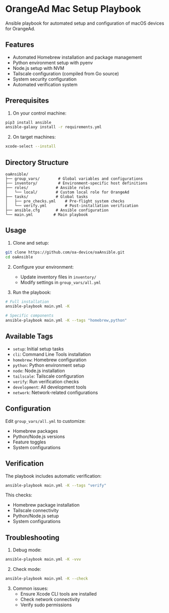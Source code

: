 # OrangeAd Mac Setup Playbook

Ansible playbook for automated setup and configuration of macOS devices for OrangeAd.

## Features

- Automated Homebrew installation and package management
- Python environment setup with pyenv
- Node.js setup with NVM
- Tailscale configuration (compiled from Go source)
- System security configuration
- Automated verification system

## Prerequisites

1. On your control machine:

```sh
pip3 install ansible
ansible-galaxy install -r requirements.yml
```

2. On target machines:

```sh
xcode-select --install
```

## Directory Structure

```tree
oaAnsible/
├── group_vars/        # Global variables and configurations
├── inventory/         # Environment-specific host definitions
├── roles/            # Ansible roles
│   └── local/        # Custom local role for OrangeAd
├── tasks/            # Global tasks
│   ├── pre_checks.yml    # Pre-flight system checks
│   └── verify.yml        # Post-installation verification
├── ansible.cfg       # Ansible configuration
└── main.yml         # Main playbook
```

## Usage

1. Clone and setup:

```sh
git clone https://github.com/oa-device/oaAnsible.git
cd oaAnsible
```

2. Configure your environment:

   - Update inventory files in `inventory/`
   - Modify settings in `group_vars/all.yml`

3. Run the playbook:

```sh
# Full installation
ansible-playbook main.yml -K

# Specific components
ansible-playbook main.yml -K --tags "homebrew,python"
```

## Available Tags

- `setup`: Initial setup tasks
- `cli`: Command Line Tools installation
- `homebrew`: Homebrew configuration
- `python`: Python environment setup
- `node`: Node.js installation
- `tailscale`: Tailscale configuration
- `verify`: Run verification checks
- `development`: All development tools
- `network`: Network-related configurations

## Configuration

Edit `group_vars/all.yml` to customize:

- Homebrew packages
- Python/Node.js versions
- Feature toggles
- System configurations

## Verification

The playbook includes automatic verification:

```sh
ansible-playbook main.yml -K --tags "verify"
```

This checks:

- Homebrew package installation
- Tailscale connectivity
- Python/Node.js setup
- System configurations

## Troubleshooting

1. Debug mode:

```sh
ansible-playbook main.yml -K -vvv
```

2. Check mode:

```sh
ansible-playbook main.yml -K --check
```

3. Common issues:
   - Ensure Xcode CLI tools are installed
   - Check network connectivity
   - Verify sudo permissions
